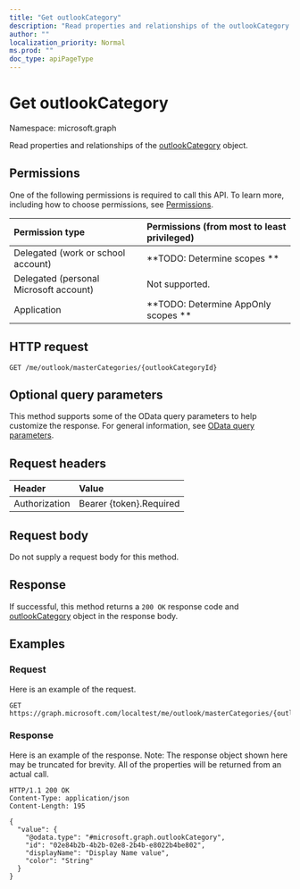 ```yaml
---
title: "Get outlookCategory"
description: "Read properties and relationships of the outlookCategory object."
author: ""
localization_priority: Normal
ms.prod: ""
doc_type: apiPageType
---
```


# Get outlookCategory

Namespace: microsoft.graph

Read properties and relationships of the [outlookCategory](../resources/outlookcategory.md) object.

## Permissions
One of the following permissions is required to call this API. To learn more, including how to choose permissions, see [Permissions](/concepts/permissions-reference.md).

|Permission type|Permissions (from most to least privileged)|
|:---|:---|
|Delegated (work or school account)|**TODO: Determine scopes **|
|Delegated (personal Microsoft account)|Not supported.|
|Application|**TODO: Determine AppOnly scopes **|

## HTTP request
<!-- {
  "blockType": "ignored"
}
-->
``` http
GET /me/outlook/masterCategories/{outlookCategoryId}
```

## Optional query parameters
This method supports some of the OData query parameters to help customize the response. For general information, see [OData query parameters](/graph/query-parameters).

## Request headers
|Header|Value|
|:---|:---|
|Authorization|Bearer {token}.Required|

## Request body
Do not supply a request body for this method.

## Response
If successful, this method returns a `200 OK` response code and [outlookCategory](../resources/outlookcategory.md) object in the response body.

## Examples

### Request
Here is an example of the request.
<!-- {
  "blockType": "request",
  "name": "get_outlookcategory"
}
-->
``` http
GET https://graph.microsoft.com/localtest/me/outlook/masterCategories/{outlookCategoryId}
```

### Response
Here is an example of the response. Note: The response object shown here may be truncated for brevity. All of the properties will be returned from an actual call.
<!-- {
  "blockType": "response",
  "truncated": true,
  "@odata.type": "microsoft.graph.outlookCategory"
}
-->
``` http
HTTP/1.1 200 OK
Content-Type: application/json
Content-Length: 195

{
  "value": {
    "@odata.type": "#microsoft.graph.outlookCategory",
    "id": "02e84b2b-4b2b-02e8-2b4b-e8022b4be802",
    "displayName": "Display Name value",
    "color": "String"
  }
}
```

